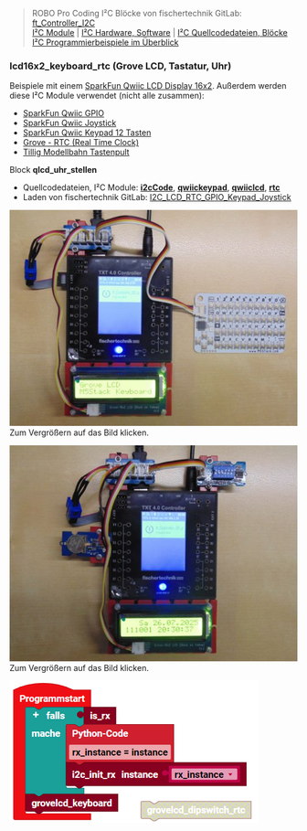 
> ROBO Pro Coding I²C Blöcke von fischertechnik GitLab: [ft_Controller_I2C](https://git.fischertechnik-cloud.com/i2c/ft_Controller_I2C)\
> [I²C Module](https://elssner.github.io/ft-Controller-I2C/#tabelle-1) |
[I²C Hardware, Software](https://elssner.github.io/ft-Controller-I2C/#ic) |
[I²C Quellcodedateien, Blöcke](https://elssner.github.io/ft-Controller-I2C/#beschreibung-der-quellcodedateien-alphabetisch-geordnet)\
[I²C Programmierbeispiele im Überblick](../examples)


### lcd16x2_keyboard_rtc (Grove LCD, Tastatur, Uhr)

Beispiele mit einem [SparkFun Qwiic LCD Display 16x2](https://www.sparkfun.com/products/16397). Außerdem werden diese I²C Module verwendet (nicht alle zusammen):
* [SparkFun Qwiic GPIO](https://www.sparkfun.com/products/17047)
* [SparkFun Qwiic Joystick](https://www.sparkfun.com/products/15168)
* [SparkFun Qwiic Keypad 12 Tasten](https://www.sparkfun.com/products/15290)
* [Grove - RTC (Real Time Clock)](https://wiki.seeedstudio.com/Grove_High_Precision_RTC)
* [Tillig Modellbahn Tastenpult](https://www.tillig.com/Produkte/produktinfo-08211.html)


Block **qlcd_uhr_stellen**
* Quellcodedateien, I²C Module: **[i2cCode](../#i2ccodepy)**, **[qwiickeypad](../#qwiickeypadpy)**, **[qwiiclcd](../#qwiiclcdpy)**, **[rtc](../#rtcpy)**
* Laden von fischertechnik GitLab: [I2C_LCD_RTC_GPIO_Keypad_Joystick](https://git.fischertechnik-cloud.com/i2c/I2C_LCD_RTC_GPIO_Keypad_Joystick)

[![](DSC00515_512.JPG)](DSC00515.JPG)\
Zum Vergrößern auf das Bild klicken.



[![](DSC00508_512.JPG)](DSC00508.JPG)\
Zum Vergrößern auf das Bild klicken.

![](lcd16x2_keyboard_rtc.png)
